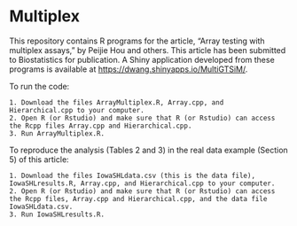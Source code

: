 # Multiplex
This repository contains R programs for the article, “Array testing with multiplex assays,” by Peijie Hou and others. This article has been submitted to Biostatistics for publication. A Shiny application developed from these programs is available at https://dwang.shinyapps.io/MultiGTSiM/.

To run the code: 

    1. Download the files ArrayMultiplex.R, Array.cpp, and Hierarchical.cpp to your computer. 
    2. Open R (or Rstudio) and make sure that R (or Rstudio) can access the Rcpp files Array.cpp and Hierarchical.cpp.
    3. Run ArrayMultiplex.R.

To reproduce the analysis (Tables 2 and 3) in the real data example (Section 5) of this article:

    1. Download the files IowaSHLdata.csv (this is the data file), IowaSHLresults.R, Array.cpp, and Hierarchical.cpp to your computer. 
    2. Open R (or Rstudio) and make sure that R (or Rstudio) can access the Rcpp files, Array.cpp and Hierarchical.cpp, and the data file IowaSHLdata.csv.
    3. Run IowaSHLresults.R.
